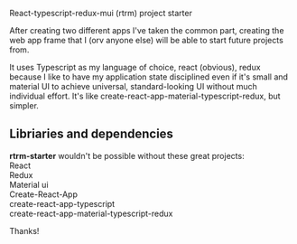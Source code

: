 React-typescript-redux-mui (rtrm) project starter

After creating two different apps I've taken the common part, creating the web app frame that I (orv anyone else) will be able to start future projects from.

It uses Typescript as my language of choice, react (obvious), redux because I like to have my application state disciplined even if it's small and material UI to achieve universal, standard-looking UI without much individual effort. It's like create-react-app-material-typescript-redux, but simpler.

## Libriaries and dependencies

**rtrm-starter** wouldn't be possible without these great projects:  
React  
Redux  
Material ui  
Create-React-App  
create-react-app-typescript  
create-react-app-material-typescript-redux

Thanks!
